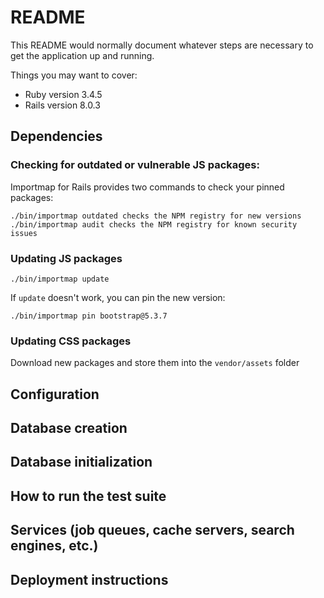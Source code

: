 # README

This README would normally document whatever steps are necessary to get the
application up and running.

Things you may want to cover:

* Ruby version 3.4.5
* Rails version 8.0.3

## Dependencies

### Checking for outdated or vulnerable JS packages:

Importmap for Rails provides two commands to check your pinned packages:

    ./bin/importmap outdated checks the NPM registry for new versions
    ./bin/importmap audit checks the NPM registry for known security issues

### Updating JS packages

    ./bin/importmap update

If `update` doesn't work, you can pin the new version:

    ./bin/importmap pin bootstrap@5.3.7

### Updating CSS packages

Download new packages and store them into the `vendor/assets` folder

## Configuration

## Database creation

## Database initialization

## How to run the test suite

## Services (job queues, cache servers, search engines, etc.)

## Deployment instructions
